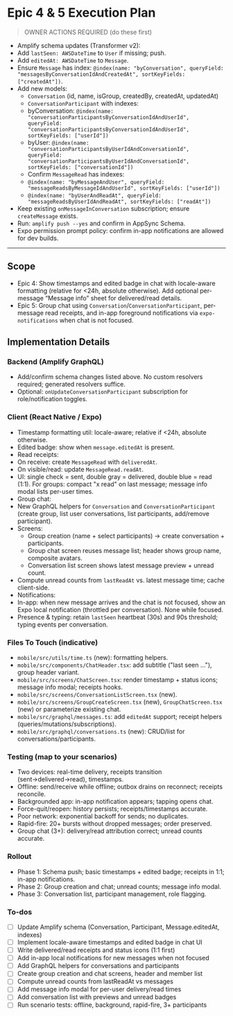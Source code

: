 <!-- 3fe1155e-3bb6-4087-bf09-6e497efdea6b f50df3cc-f0b9-47d4-894e-5463dc9312f6 -->
# Epic 4 & 5 Execution Plan

> OWNER ACTIONS REQUIRED (do these first)

- Amplify schema updates (Transformer v2):
- Add `lastSeen: AWSDateTime` to `User` if missing; push.
- Add `editedAt: AWSDateTime` to `Message`.
- Ensure `Message` has index: `@index(name: "byConversation", queryField: "messagesByConversationIdAndCreatedAt", sortKeyFields: ["createdAt"])`.
- Add new models:
  - `Conversation` (id, name, isGroup, createdBy, createdAt, updatedAt)
  - `ConversationParticipant` with indexes:
  - byConversation: `@index(name: "conversationParticipantsByConversationIdAndUserId", queryField: "conversationParticipantsByConversationIdAndUserId", sortKeyFields: ["userId"])`
  - byUser: `@index(name: "conversationParticipantsByUserIdAndConversationId", queryField: "conversationParticipantsByUserIdAndConversationId", sortKeyFields: ["conversationId"])`
  - Confirm `MessageRead` has indexes:
  - `@index(name: "byMessageAndUser", queryField: "messageReadsByMessageIdAndUserId", sortKeyFields: ["userId"])`
  - `@index(name: "byUserAndReadAt", queryField: "messageReadsByUserIdAndReadAt", sortKeyFields: ["readAt"])`
- Keep existing `onMessageInConversation` subscription; ensure `createMessage` exists.
- Run: `amplify push --yes` and confirm in AppSync Schema.
- Expo permission prompt policy: confirm in-app notifications are allowed for dev builds.

---

## Scope

- Epic 4: Show timestamps and edited badge in chat with locale-aware formatting (relative for <24h, absolute otherwise). Add optional per-message “Message info” sheet for delivered/read details.
- Epic 5: Group chat using `Conversation`/`ConversationParticipant`, per-message read receipts, and in-app foreground notifications via `expo-notifications` when chat is not focused.

## Implementation Details

### Backend (Amplify GraphQL)

- Add/confirm schema changes listed above. No custom resolvers required; generated resolvers suffice.
- Optional: `onUpdateConversationParticipant` subscription for role/notification toggles.

### Client (React Native / Expo)

- Timestamp formatting util: locale-aware; relative if <24h, absolute otherwise.
- Edited badge: show when `message.editedAt` is present.
- Read receipts:
- On receive: create `MessageRead` with `deliveredAt`.
- On visible/read: update `MessageRead.readAt`.
- UI: single check = sent, double gray = delivered, double blue = read (1:1). For groups: compact "x read" on last message; message info modal lists per-user times.
- Group chat:
- New GraphQL helpers for `Conversation` and `ConversationParticipant` (create group, list user conversations, list participants, add/remove participant).
- Screens:
  - Group creation (name + select participants) → create conversation + participants.
  - Group chat screen reuses message list; header shows group name, composite avatars.
  - Conversation list screen shows latest message preview + unread count.
- Compute unread counts from `lastReadAt` vs. latest message time; cache client-side.
- Notifications:
- In-app: when new message arrives and the chat is not focused, show an Expo local notification (throttled per conversation). None while focused.
- Presence & typing: retain `lastSeen` heartbeat (30s) and 90s threshold; typing events per conversation.

### Files To Touch (indicative)

- `mobile/src/utils/time.ts` (new): formatting helpers.
- `mobile/src/components/ChatHeader.tsx`: add subtitle ("last seen …"), group header variant.
- `mobile/src/screens/ChatScreen.tsx`: render timestamp + status icons; message info modal; receipts hooks.
- `mobile/src/screens/ConversationListScreen.tsx` (new).
- `mobile/src/screens/GroupCreateScreen.tsx` (new), `GroupChatScreen.tsx` (new) or parameterize existing chat.
- `mobile/src/graphql/messages.ts`: add `editedAt` support; receipt helpers (queries/mutations/subscriptions).
- `mobile/src/graphql/conversations.ts` (new): CRUD/list for conversations/participants.

### Testing (map to your scenarios)

- Two devices: real-time delivery, receipts transition (sent→delivered→read), timestamps.
- Offline: send/receive while offline; outbox drains on reconnect; receipts reconcile.
- Backgrounded app: in-app notification appears; tapping opens chat.
- Force-quit/reopen: history persists; receipts/timestamps accurate.
- Poor network: exponential backoff for sends; no duplicates.
- Rapid-fire: 20+ bursts without dropped messages; order preserved.
- Group chat (3+): delivery/read attribution correct; unread counts accurate.

### Rollout

- Phase 1: Schema push; basic timestamps + edited badge; receipts in 1:1; in-app notifications.
- Phase 2: Group creation and chat; unread counts; message info modal.
- Phase 3: Conversation list, participant management, role flagging.

### To-dos

- [ ] Update Amplify schema (Conversation, Participant, Message.editedAt, indexes)
- [ ] Implement locale-aware timestamps and edited badge in chat UI
- [ ] Write delivered/read receipts and status icons (1:1 first)
- [ ] Add in-app local notifications for new messages when not focused
- [ ] Add GraphQL helpers for conversations and participants
- [ ] Create group creation and chat screens, header and member list
- [ ] Compute unread counts from lastReadAt vs messages
- [ ] Add message info modal for per-user delivery/read times
- [ ] Add conversation list with previews and unread badges
- [ ] Run scenario tests: offline, background, rapid-fire, 3+ participants